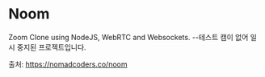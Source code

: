# Noom

Zoom Clone using NodeJS, WebRTC and Websockets.
--테스트 캠이 없어 일시 중지된 프로젝트입니다.

출처: https://nomadcoders.co/noom
